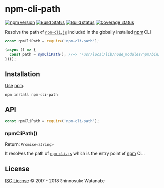 # npm-cli-path

[![npm version](https://img.shields.io/npm/v/npm-cli-path.svg)](https://www.npmjs.com/package/npm-cli-path)
[![Build Status](https://travis-ci.org/shinnn/npm-cli-path.svg?branch=master)](https://travis-ci.org/shinnn/npm-cli-path)
[![Build status](https://ci.appveyor.com/api/projects/status/8osd3at404d3jrxi/branch/master?svg=true)](https://ci.appveyor.com/project/ShinnosukeWatanabe/npm-cli-path/branch/master)
[![Coverage Status](https://img.shields.io/coveralls/shinnn/npm-cli-path.svg)](https://coveralls.io/github/shinnn/npm-cli-path?branch=master)

Resolve the path of [`npm-cli.js`][npm-cli] included in the globally installed [npm](https://www.npmjs.com/) CLI

```javascript
const npmCliPath = require('npm-cli-path');

(async () => {
  const path = npmCliPath(); //=> '/usr/local/lib/node_modules/npm/bin/npm-cli.js'
})();
```

## Installation

[Use](https://docs.npmjs.com/cli/install) [npm](https://docs.npmjs.com/getting-started/what-is-npm).

```
npm install npm-cli-path
```

## API

```javascript
const npmCliPath = require('npm-cli-path');
```

### npmCliPath()

Return: `Promise<string>`

It resolves the path of [`npm-cli.js`][npm-cli] which is the entry point of [npm](https://github.com/npm/npm) CLI.

## License

[ISC License](./LICENSE) © 2017 - 2018 Shinnosuke Watanabe

[npm-cli]: https://github.com/npm/npm/blob/master/bin/npm-cli.js

